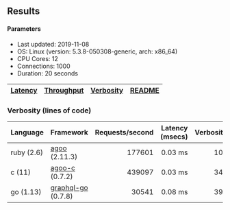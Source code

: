 ## Results

<!-- Result from here -->

#### Parameters
- Last updated: 2019-11-08
- OS: Linux (version: 5.3.8-050308-generic, arch: x86_64)
- CPU Cores: 12
- Connections: 1000
- Duration: 20 seconds

| [Latency](latency.md) | [Throughput](rates.md) | [Verbosity](verbosity.md) | [README](README.md) |
| --------------------- | --------------------------- | ------------------------- | ------------------- |

### Verbosity (lines of code)
| Language | Framework | Requests/second | Latency (msecs) | Verbosity |
| -------------------| ---------------------- | -------------------:| ------:| -----:|
| ruby (2.6) | [agoo](github.com/ohler55/agoo) (2.11.3) | 177601 | 0.03 ms | 107 |
| c (11) | [agoo-c](github.com/ohler55/agoo-c) (0.7.2) | 439097 | 0.03 ms | 345 |
| go (1.13) | [graphql-go](https://github.com/graphql-go/graphql) (0.7.8) | 30541 | 0.08 ms | 392 |
<!-- Result till here -->
